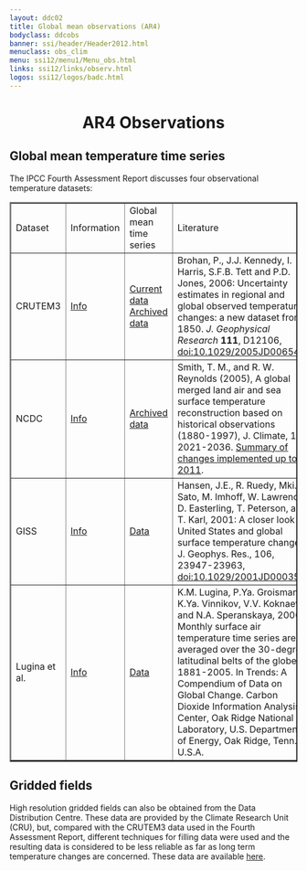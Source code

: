 ```yaml
---
layout: ddc02
title: Global mean observations (AR4)
bodyclass: ddcobs
banner: ssi/header/Header2012.html
menuclass: obs_clim
menu: ssi12/menu1/Menu_obs.html
links: ssi12/links/observ.html
logos: ssi12/logos/badc.html
---
```

 
 <div id="pagetitle">
 <h1 align="center">AR4 Observations</h1>
 </div>
 <!-- End of Page Title Block -->
 
 <p></p>
 
 
 
 <h2>Global mean temperature time series</h2>
 <p>
 The IPCC Fourth Assessment Report discusses four observational temperature datasets:</p>
 
 <table class="data-table" border="2" cellpadding="3">
 <tr><td> Dataset </td><td>Information</td><td> Global mean time series</td><td>Literature</td> </tr>
 <tr>
 <td> CRUTEM3 </td>
 <td> <a href="http://www.cru.uea.ac.uk/cru/data/temperature/">Info</a> </td>
 <td> 
 <a href="http://www.cru.uea.ac.uk/cru/data/temperature/CRUTEM3-gl.dat">Current data</a>
 <a href="/documents/ar4_obs_gm/crutem3gl.txt">Archived data</a>
 </td>
 <td>
 Brohan, P., J.J. Kennedy, I. Harris, S.F.B. Tett and P.D. Jones, 2006: Uncertainty 
 estimates in regional and global observed temperature changes: a new dataset from 
 1850. 
 <i>J. Geophysical Research</i> <b>111</b>, D12106, 
    <a href="http://dx.doi.org/10.1029/2005JD006548">doi:10.1029/2005JD006548</a>
 </td>
 </tr>
 <tr>
 <td> NCDC </td>
 <td>
 <a href="http://www.ncdc.noaa.gov/monitoring-references/faq">Info</a>
 </td>
 <td>
<!-- <a href="ftp://ftp.ncdc.noaa.gov/pub/data/anomalies/usingGHCNMv2/annual.land_ocean.90S.90N.df_1901-2000mean.dat">Data</a> -->
<a href="/documents/ar4_obs_gm/annual.land_ocean.90S.90N.df_1901-2000mean.dat">Archived data</a>
 </td>
 <td>
 Smith, T. M., and R. W. Reynolds (2005), A global merged land air and sea surface temperature reconstruction based on historical observations (1880-1997), J. Climate, 18, 2021-2036.
<a href="ftp://ftp.ncdc.noaa.gov/pub/data/cmb/ghcnm/ghcnm-v3.pdf">Summary of changes implemented up to 2011</a>.
 </td>
 </tr>
 <tr>
 <td> GISS </td>
 <td> <a href="http://data.giss.nasa.gov/gistemp/">Info</a> 
 </td>
 <td>
 <a href="http://data.giss.nasa.gov/gistemp/tabledata_v3/GLB.Ts.txt">Data</a>
 </td>
 <td>
 Hansen, J.E., R. Ruedy, Mki. Sato, M. Imhoff, W. Lawrence, D. Easterling, T. Peterson, and T. Karl, 2001: A closer look at United States and global surface temperature change. J. Geophys. Res., 106, 23947-23963, 
    <a href="http://dx.doi.org/10.1029/2001JD000354">doi:10.1029/2001JD000354</a>.
 </td>
 </tr>
 <tr>
 <td> Lugina et al. </td>
 <td> <a href="http://cdiac.ornl.gov/trends/temp/lugina/lugina.html">Info</a>
 </td>
 <td>
 <a href="http://cdiac.ornl.gov/ftp/trends/temp/lugina/90N-60S.dat">Data</a>
 </td>
 <td>
 K.M. Lugina, P.Ya. Groisman, K.Ya. Vinnikov, V.V. Koknaeva, and N.A. Speranskaya, 2006. Monthly surface air temperature time series area-averaged over the 30-degree latitudinal belts of the globe, 1881-2005. In Trends: A Compendium of Data on Global Change. Carbon Dioxide Information Analysis Center, Oak Ridge National Laboratory, U.S. Department of Energy, Oak Ridge, Tenn., U.S.A.
 </td>
 </tr>
 </table>

 
 <h2>Gridded fields</h2>
 
<p>
 High resolution gridded fields can also be obtained from the Data Distribution Centre.
 These data are provided by the Climate Research Unit (CRU), but, compared with the CRUTEM3 data used in the Fourth
 Assessment Report, different techniques for filling data were used and the resulting data is considered
 to be less reliable as far as long term temperature changes are concerned. 
 These data are available <a href="cru_ts2_1.html">here</a>.
</p>
 
 
